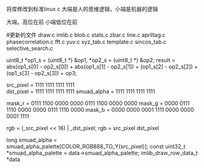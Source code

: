 将库修改到标准linux c
大端是人的思维逻辑，小端是机器的逻辑

大端，高位在前
小端低位在前



#更新的文件
draw.c
imlib.c
blob.c
stats.c
zbar.c
line.c
apriltag.c
phasecorrelation.c
fft.c
yuv.c
xyz_tab.c
template.c
sincos_tab.c
selective_search.c

  uint8_t *op1_s = (uint8_t *) &op1, *op2_s = (uint8_t *) &op2;
  result = abs(op1_s[0] - op2_s[0]) + abs(op1_s[1] - op2_s[1]) + (op1_s[2] - op2_s[2]) + (op1_s[3] - op2_s[3]) + op3;

src_pixel   = 1111 1111 1111 1111     
dst_pixel   = 1111 1111 1111 1111
smuad_alpha = 1111 1111 1111 1111

mask_r = 0111 1100 0000 0000    0111 1100 0000 0000
mask_g = 0000 0111 1110 0000    0000 0111 1110 0000
mask_b = 0000 0000 0001 1111    0000 0000 0001 1111

rgb = (_src_pixel << 16) | _dst_pixel; 
rgb = src_pixel dst_pixel

long smuad_alpha = smuad_alpha_palette[COLOR_RGB888_TO_Y(src_pixel)];
const uint32_t *smuad_alpha_palette = data->smuad_alpha_palette;
imlib_draw_row_data_t *data